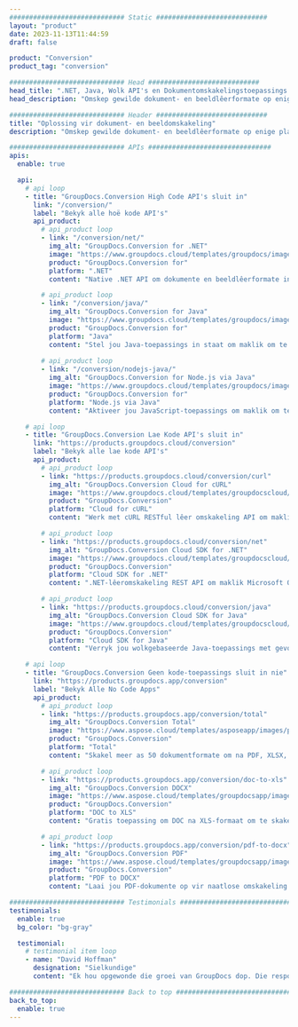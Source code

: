 ```yaml
---
############################# Static ############################
layout: "product"
date: 2023-11-13T11:44:59
draft: false

product: "Conversion"
product_tag: "conversion"

############################# Head ############################
head_title: ".NET, Java, Wolk API's en Dokumentomskakelingstoepassings deur GroupDocs"
head_description: "Omskep gewilde dokument- en beeldlêerformate op enige platform met toepassings- en API-gebaseerde oplossings."

############################# Header ############################
title: "Oplossing vir dokument- en beeldomskakeling"
description: "Omskep gewilde dokument- en beeldlêerformate op enige platform met toepassings- en API-gebaseerde oplossings."

############################# APIs ###############################
apis:
  enable: true

  api:
    # api loop
    - title: "GroupDocs.Conversion High Code API's sluit in"
      link: "/conversion/"
      label: "Bekyk alle hoë kode API's"
      api_product:
        # api_product loop
        - link: "/conversion/net/"
          img_alt: "GroupDocs.Conversion for .NET"
          image: "https://www.groupdocs.cloud/templates/groupdocs/images/product-logos/groupdocs-conversion-net.png"
          product: "GroupDocs.Conversion for"
          platform: ".NET"
          content: "Native .NET API om dokumente en beeldlêerformate in enige tipe .NET-toepassing akkuraat om te skakel. Ondersteun die byvoeging van beeldwatermerke tydens omskakeling."

        # api_product loop
        - link: "/conversion/java/"
          img_alt: "GroupDocs.Conversion for Java"
          image: "https://www.groupdocs.cloud/templates/groupdocs/images/product-logos/groupdocs-conversion-java.png"
          product: "GroupDocs.Conversion for"
          platform: "Java"
          content: "Stel jou Java-toepassings in staat om maklik om te skakel tussen alle industriestandaard dokumentformate, insluitend Microsoft Office, PDF, HTML, beelde en vele ander."
          
        # api_product loop
        - link: "/conversion/nodejs-java/"
          img_alt: "GroupDocs.Conversion for Node.js via Java"
          image: "https://www.groupdocs.cloud/templates/groupdocs/images/product-logos/groupdocs-conversion-nodejs-java.png"
          product: "GroupDocs.Conversion for"
          platform: "Node.js via Java"
          content: "Aktiveer jou JavaScript-toepassings om maklik om te skakel tussen alle industriestandaard dokumentformate, insluitend Microsoft Office, PDF, HTML, beelde en vele ander."

    # api loop
    - title: "GroupDocs.Conversion Lae Kode API's sluit in"
      link: "https://products.groupdocs.cloud/conversion"
      label: "Bekyk alle lae kode API's"
      api_product:
        # api_product loop
        - link: "https://products.groupdocs.cloud/conversion/curl"
          img_alt: "GroupDocs.Conversion Cloud for cURL"
          image: "https://www.groupdocs.cloud/templates/groupdocscloud/images/sdk/272x272/groupdocs_conversion-for-curl.png"
          product: "GroupDocs.Conversion"
          platform: "Cloud for cURL"
          content: "Werk met cURL RESTful lêer omskakeling API om maklik Microsoft Office, PDF, e-pos, Project, HTML en ander algemene lêerformate in jou toepassings om te skakel."

        # api_product loop
        - link: "https://products.groupdocs.cloud/conversion/net"
          img_alt: "GroupDocs.Conversion Cloud SDK for .NET"
          image: "https://www.groupdocs.cloud/templates/groupdocscloud/images/sdk/272x272/groupdocs_conversion-for-net.png"
          product: "GroupDocs.Conversion"
          platform: "Cloud SDK for .NET"
          content: ".NET-lêeromskakeling REST API om maklik Microsoft Office, PDF, e-pos, Project, HTML en ander algemene lêerformate om te skakel op enige platform deur Cloud SDK te gebruik."

        # api_product loop
        - link: "https://products.groupdocs.cloud/conversion/java"
          img_alt: "GroupDocs.Conversion Cloud SDK for Java"
          image: "https://www.groupdocs.cloud/templates/groupdocscloud/images/sdk/272x272/groupdocs_conversion-for-java.png"
          product: "GroupDocs.Conversion"
          platform: "Cloud SDK for Java"
          content: "Verryk jou wolkgebaseerde Java-toepassings met gevorderde dokumentomskakelingskenmerke op enige platform wat REST API's kan oproep."

    # api loop
    - title: "GroupDocs.Conversion Geen kode-toepassings sluit in nie"
      link: "https://products.groupdocs.app/conversion"
      label: "Bekyk Alle No Code Apps"
      api_product:
        # api_product loop
        - link: "https://products.groupdocs.app/conversion/total"
          img_alt: "GroupDocs.Conversion Total"
          image: "https://www.aspose.cloud/templates/asposeapp/images/products/logo/aspose_conversion-app.png"
          product: "GroupDocs.Conversion"
          platform: "Total"
          content: "Skakel meer as 50 dokumentformate om na PDF, XLSX, DOCX, XPS, HTML en meer."

        # api_product loop
        - link: "https://products.groupdocs.app/conversion/doc-to-xls"
          img_alt: "GroupDocs.Conversion DOCX"
          image: "https://www.aspose.cloud/templates/groupdocsapp/images/products/logo/groupdocs_words-app.png"
          product: "GroupDocs.Conversion"
          platform: "DOC to XLS"
          content: "Gratis toepassing om DOC na XLS-formaat om te skakel vanaf enige webblaaier."

        # api_product loop
        - link: "https://products.groupdocs.app/conversion/pdf-to-docx"
          img_alt: "GroupDocs.Conversion PDF"
          image: "https://www.aspose.cloud/templates/groupdocsapp/images/products/logo/groupdocs_pdf-app.png"
          product: "GroupDocs.Conversion"
          platform: "PDF to DOCX"
          content: "Laai jou PDF-dokumente op vir naatlose omskakeling na Word (DOCX)-formaat."

############################# Testimonials ###############################
testimonials:
  enable: true
  bg_color: "bg-gray"

  testimonial:
    # testimonial item loop
    - name: "David Hoffman"
      designation: "Sielkundige"
      content: "Ek hou opgewonde die groei van GroupDocs dop. Die responsiwiteit van jou volle span het my baie gehelp, wanneer ek met iemand by GroupDocs praat, kan ek waarborg dat iemand luister en dinge laat gebeur."

############################# Back to top ###############################
back_to_top:
  enable: true
---
```

